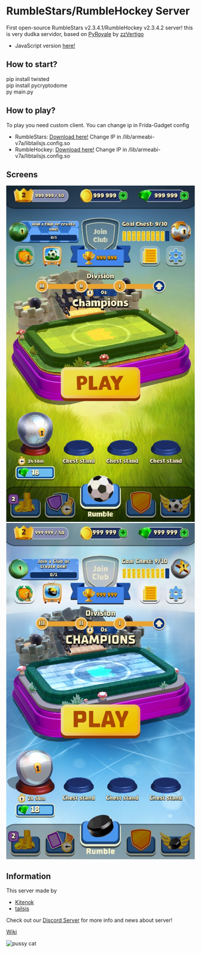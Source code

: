 # RumbleStars/RumbleHockey Server
First open-source RumbleStars v2.3.4.1/RumbleHockey v2.3.4.2 server! this is very dudka servidor, based on [PyRoyale](https://github.com/zzvertigo/pyroyale) by [zzVertigo](https://github.com/zzvertigo)

* JavaScript version [here!](https://github.com/KTJSDev/Rumble.js)

## How to start?
pip install twisted<br>
pip install pycryptodome<br>
py main.py

## How to play?
To play you need custom client. You can change ip in Frida-Gadget config
* RumbleStars: [Download here!](https://mega.nz/file/Si5VnB5T#H0Pfd6osVzurkEMLRxbWz6qywg9R7BwI_gctZPwuB8o) Change IP in /lib/armeabi-v7a/libtailsjs.config.so
* RumbleHockey: [Download here!](https://mega.nz/file/7ix1ALxY#stOewobPfiZt2veeYpJq36fpj_JCAXPKBHhKKG6XjUg) Change IP in /lib/armeabi-v7a/libtailsjs.config.so

## Screens
![RumbleStars](https://github.com/KTJS-TEAM/FrogmindRumble-Server/raw/main/rumblestars.jpg)![RumbleHockey](https://github.com/KTJS-TEAM/FrogmindRumble-Server/raw/main/rumblehockey.jpg)

## Information
This server made by
* [Kitenok](https://github.com/kitenokgene)
* [tailsjs](https://github.com/tailsjs)

Check out our [Discord Server](https://discord.gg/uV46YKbU5R) for more info and news about server!

[Wiki](https://github.com/KTJS-TEAM/FrogmindRumble-Server/wiki)

![pussy cat](https://github.com/KTJS-TEAM/FrogmindRumble-Server/raw/main/cat.png)